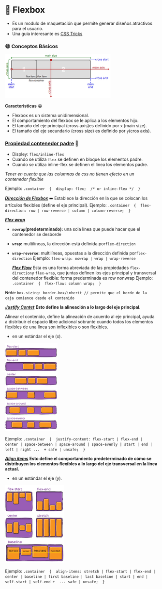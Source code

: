 # :pencil: Flexbox 
* Es un modulo de maquetación que permite generar diseños atractivos para el usuario.
* Una guia interesante es [CSS Tricks](https://css-tricks.com/snippets/css/a-guide-to-flexbox/)

### :smile: Conceptos Básicos
 ![Estructura de Flexbox](https://github.com/jfisol/HTML_CSS/blob/main/teoria/img_flexbox/EstructuraFlexbox.jpg)

**Caracteristicas** :grin:
* Flexbox es un sistema unidimensional.
* El comportamiento del flexbox se le aplica a los elementos hijo.
* El tamaño del eje principal (cross axis)es definido por `x` (main size).
* El tamaño del eje secundario (cross size) es definido por `y`(cros axis).

### **[Propiedad contenedor padre](https://css-tricks.com/snippets/css/a-guide-to-flexbox/#aa-properties-for-the-parentflex-container)** :man:


  - Displey: `flex/inline-flex`
- Cuando se utiliza `flex` se definen en bloque los elementos padre.
- Cuando se utiliza inline-flex se definen el linea los elementos padre.

*Tener en cuenta que las columnas de css no tienen efecto en un contenedor flexible*

Ejemplo:
``.container  {  display: flex;  /* or inline-flex */  }``

***[Dirección de Flexbox](https://css-tricks.com/snippets/css/a-guide-to-flexbox/#aa-flex-direction)*** :arrow_right:
Establece la dirección en la que se colocan los artículos flexibles (define el eje principal).
Ejemplo:
``.container  {  flex-direction: row | row-reverse | column | column-reverse;  } ``

***[Flex wrap](https://css-tricks.com/almanac/properties/f/flex-wrap/#aa-values)***

-   **`nowrap`(predeterminado):** una sola línea que puede hacer que el contenedor se desborde
-   **`wrap`:** multilíneas, la dirección está definida por`flex-direction`
-   **`wrap-reverse`:** multilíneas, opuestas a la dirección definida por`flex-direction`
Ejemplo:
``flex-wrap: nowrap | wrap | wrap-reverse``

    ***[Flex Flow](https://css-tricks.com/snippets/css/a-guide-to-flexbox/#aa-flex-flow)***
Esta es una forma abreviada de las propiedades `flex-direction`y `flex-wrap`, que juntas definen los ejes principal y transversal del contenedor flexible: forma prederminada es row nonwrap
Ejemplo:
``.container  {  flex-flow: column wrap;  }``

~~Nota:~~ ``box-sizing: border-box/inherit // permite que el borde de la caja comience desde el contenido``

***[Justify Contet](https://css-tricks.com/snippets/css/a-guide-to-flexbox/#aa-justify-content)***
**Esto define la alineación a lo largo del eje principal.**

Alinear el contenido, define la alineación de acuerdo al eje principal, ayuda a distribuir el espacio libre adicional sobrante cuando todos los elementos flexibles de una línea son inflexibles o son flexibles.
- en un estándar el eje (x).

![enter image description here](https://github.com/jfisol/HTML_CSS/blob/main/teoria/img_flexbox/justify_Content.png)

Ejemplo:
``.container  {  justify-content: flex-start | flex-end | center | space-between | space-around | space-evenly | start | end | left | right ...  + safe | unsafe;  }``

***[Align items](https://css-tricks.com/snippets/css/a-guide-to-flexbox/#aa-align-items)***
**Esto define el comportamiento predeterminado de cómo se distribuyen los elementos flexibles a lo largo del ~~eje transversal~~ en la línea actual.**
- en un estándar el eje (y).

![enter image description here](https://github.com/jfisol/HTML_CSS/blob/main/teoria/img_flexbox/align_items.png)

Ejemplo:
``.container  {  align-items: stretch | flex-start | flex-end | center | baseline | first baseline | last baseline | start | end | self-start | self-end +  ... safe | unsafe;  }``


